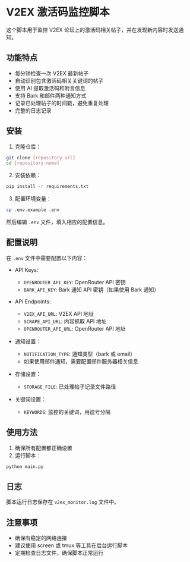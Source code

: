 # V2EX 激活码监控脚本

这个脚本用于监控 V2EX 论坛上的激活码相关帖子，并在发现新内容时发送通知。

## 功能特点

- 每分钟检查一次 V2EX 最新帖子
- 自动识别包含激活码相关关键词的帖子
- 使用 AI 提取激活码和附言信息
- 支持 Bark 和邮件两种通知方式
- 记录已处理帖子的时间戳，避免重复处理
- 完整的日志记录

## 安装

1. 克隆仓库：
```bash
git clone [repository-url]
cd [repository-name]
```

2. 安装依赖：
```bash
pip install -r requirements.txt
```

3. 配置环境变量：
```bash
cp .env.example .env
```
然后编辑 `.env` 文件，填入相应的配置信息。

## 配置说明

在 `.env` 文件中需要配置以下内容：

- API Keys:
  - `OPENROUTER_API_KEY`: OpenRouter API 密钥
  - `BARK_API_KEY`: Bark 通知 API 密钥（如果使用 Bark 通知）

- API Endpoints:
  - `V2EX_API_URL`: V2EX API 地址
  - `SCRAPE_API_URL`: 内容抓取 API 地址
  - `OPENROUTER_API_URL`: OpenRouter API 地址

- 通知设置：
  - `NOTIFICATION_TYPE`: 通知类型（bark 或 email）
  - 如果使用邮件通知，需要配置邮件服务器相关信息

- 存储设置：
  - `STORAGE_FILE`: 已处理帖子记录文件路径

- 关键词设置：
  - `KEYWORDS`: 监控的关键词，用逗号分隔

## 使用方法

1. 确保所有配置都正确设置
2. 运行脚本：
```bash
python main.py
```

## 日志

脚本运行日志保存在 `v2ex_monitor.log` 文件中。

## 注意事项

- 确保有稳定的网络连接
- 建议使用 screen 或 tmux 等工具在后台运行脚本
- 定期检查日志文件，确保脚本正常运行
